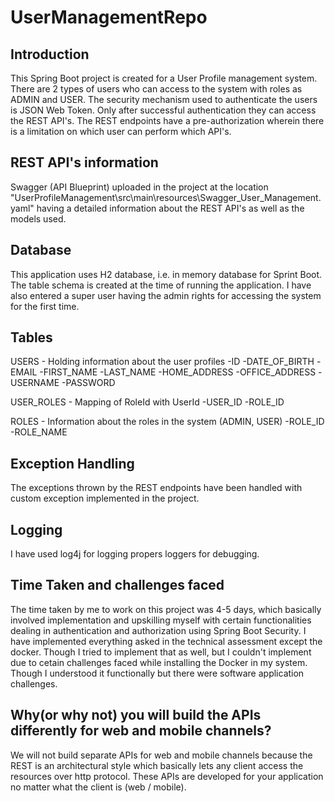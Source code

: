 # UserManagementRepo

Introduction
-------------
This Spring Boot project is created for a User Profile management system. There are 2 types of users who can access to the system with roles as ADMIN and USER. The security mechanism used to authenticate the users is JSON Web Token. Only after successful authentication they can access the REST API's. The REST endpoints have a pre-authorization wherein there is a limitation on which user can perform which API's. 

REST API's information
-----------------------
Swagger (API Blueprint) uploaded in the project at the location "UserProfileManagement\src\main\resources\Swagger_User_Management.yaml" having a detailed information about the REST API's as well as the models used.


Database
---------
This application uses H2 database, i.e. in memory database for Sprint Boot. The table schema is created at the time of running the application. I have also entered a super user having the admin rights for accessing the system for the first time. 

Tables
-------
USERS - Holding information about the user profiles
	-ID
	-DATE_OF_BIRTH
	-EMAIL
	-FIRST_NAME
	-LAST_NAME
	-HOME_ADDRESS
	-OFFICE_ADDRESS
	-USERNAME
	-PASSWORD
	
USER_ROLES - Mapping of RoleId with UserId
	-USER_ID
	-ROLE_ID
	
ROLES - Information about the roles in the system (ADMIN, USER)
	-ROLE_ID
	-ROLE_NAME
	
	
Exception Handling
-------------------
The exceptions thrown by the REST endpoints have been handled with custom exception implemented in the project.

Logging
----------
I have used log4j for logging propers loggers for debugging.

Time Taken and challenges faced
--------------------------------
The time taken by me to work on this project was 4-5 days, which basically involved implementation and upskilling myself with certain functionalities dealing in authentication and authorization using Spring Boot Security. I have implemented everything asked in the technical assessment except the docker. Though I tried to implement that as well, but I couldn't implement due to cetain challenges faced while installing the Docker in my system. Though I understood it functionally but there were software application challenges.


Why(or why not) you will build the APIs differently for web and mobile channels?
-----------------------------------------------------------------------------------
We will not build separate APIs for web and mobile channels because the REST is an architectural style which basically lets any client access the resources over http protocol. These APIs are developed for your application no matter what the client is (web / mobile).

